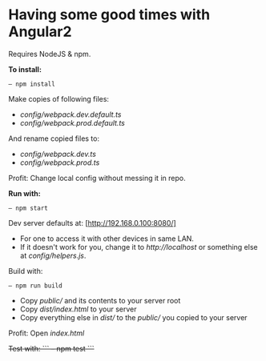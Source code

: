 # Having some good times with Angular2

Requires NodeJS & npm.

**To install:**
```
– npm install
```

Make copies of following files:
* *config/webpack.dev.default.ts*
* *config/webpack.prod.default.ts*

And rename copied files to:
* *config/webpack.dev.ts*
* *config/webpack.prod.ts*

Profit: Change local config without messing it in repo.


**Run with:**
```
– npm start
```

Dev server defaults at: [http://192.168.0.100:8080/]
* For one to access it with other devices in same LAN.
* If it doesn't work for you, change it to *http://localhost* or something else at *config/helpers.js*.

 
Build with:
```
– npm run build
```

* Copy *public/* and its contents to your server root
* Copy *dist/index.html* to your server
* Copy everything else in *dist/* to the *public/* you copied to your server

Profit: Open *index.html*

<del>
Test with:
```
– npm test
```
</del>